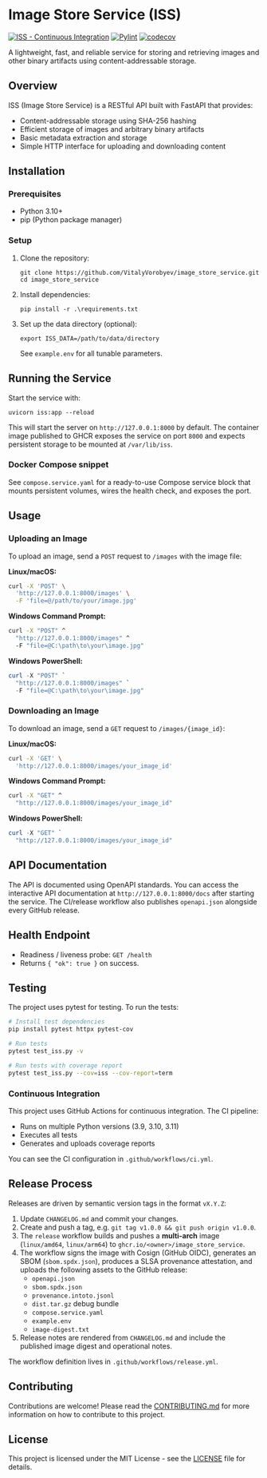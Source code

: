 # Image Store Service (ISS)

[![ISS - Continuous Integration](https://github.com/VitalyVorobyev/image_store_service/actions/workflows/ci.yml/badge.svg)](https://github.com/VitalyVorobyev/image_store_service/actions/workflows/ci.yml) [![Pylint](https://img.shields.io/badge/pylint-checked-brightgreen)](https://github.com/PyCQA/pylint)
[![codecov](https://codecov.io/gh/VitalyVorobyev/image_store_service/branch/main/graph/badge.svg)](https://codecov.io/gh/VitalyVorobyev/image_store_service)

A lightweight, fast, and reliable service for storing and retrieving images and other binary artifacts using content-addressable storage.

## Overview

ISS (Image Store Service) is a RESTful API built with FastAPI that provides:

- Content-addressable storage using SHA-256 hashing
- Efficient storage of images and arbitrary binary artifacts
- Basic metadata extraction and storage
- Simple HTTP interface for uploading and downloading content

## Installation

### Prerequisites

- Python 3.10+
- pip (Python package manager)

### Setup

1. Clone the repository:
   ```
   git clone https://github.com/VitalyVorobyev/image_store_service.git
   cd image_store_service
   ```

2. Install dependencies:
   ```
   pip install -r .\requirements.txt
   ```

3. Set up the data directory (optional):
   ```
   export ISS_DATA=/path/to/data/directory
   ```
   See `example.env` for all tunable parameters.

## Running the Service

Start the service with:

```
uvicorn iss:app --reload
```

This will start the server on `http://127.0.0.1:8000` by default. The
container image published to GHCR exposes the service on port `8000` and
expects persistent storage to be mounted at `/var/lib/iss`.

### Docker Compose snippet

See `compose.service.yaml` for a ready-to-use Compose service block that
mounts persistent volumes, wires the health check, and exposes the port.

## Usage

### Uploading an Image

To upload an image, send a `POST` request to `/images` with the image file:

**Linux/macOS:**
```bash
curl -X 'POST' \
  'http://127.0.0.1:8000/images' \
  -F 'file=@/path/to/your/image.jpg'
```

**Windows Command Prompt:**
```cmd
curl -X "POST" ^
  "http://127.0.0.1:8000/images" ^
  -F "file=@C:\path\to\your\image.jpg"
```

**Windows PowerShell:**
```powershell
curl -X "POST" `
  "http://127.0.0.1:8000/images" `
  -F "file=@C:\path\to\your\image.jpg"
```

### Downloading an Image

To download an image, send a `GET` request to `/images/{image_id}`:

**Linux/macOS:**
```bash
curl -X 'GET' \
  'http://127.0.0.1:8000/images/your_image_id'
```

**Windows Command Prompt:**
```cmd
curl -X "GET" ^
  "http://127.0.0.1:8000/images/your_image_id"
```

**Windows PowerShell:**
```powershell
curl -X "GET" `
  "http://127.0.0.1:8000/images/your_image_id"
```

## API Documentation

The API is documented using OpenAPI standards. You can access the interactive
API documentation at `http://127.0.0.1:8000/docs` after starting the service.
The CI/release workflow also publishes `openapi.json` alongside every GitHub
release.

## Health Endpoint

- Readiness / liveness probe: `GET /health`
- Returns `{ "ok": true }` on success.

## Testing

The project uses pytest for testing. To run the tests:

```bash
# Install test dependencies
pip install pytest httpx pytest-cov

# Run tests
pytest test_iss.py -v

# Run tests with coverage report
pytest test_iss.py --cov=iss --cov-report=term
```

### Continuous Integration

This project uses GitHub Actions for continuous integration. The CI pipeline:
- Runs on multiple Python versions (3.9, 3.10, 3.11)
- Executes all tests
- Generates and uploads coverage reports

You can see the CI configuration in `.github/workflows/ci.yml`.

## Release Process

Releases are driven by semantic version tags in the format `vX.Y.Z`:

1. Update `CHANGELOG.md` and commit your changes.
2. Create and push a tag, e.g. `git tag v1.0.0 && git push origin v1.0.0`.
3. The `release` workflow builds and pushes a **multi-arch** image
   (`linux/amd64`, `linux/arm64`) to `ghcr.io/<owner>/image_store_service`.
4. The workflow signs the image with Cosign (GitHub OIDC), generates an SBOM
   (`sbom.spdx.json`), produces a SLSA provenance attestation, and uploads the
   following assets to the GitHub release:
   - `openapi.json`
   - `sbom.spdx.json`
   - `provenance.intoto.jsonl`
   - `dist.tar.gz` debug bundle
   - `compose.service.yaml`
   - `example.env`
   - `image-digest.txt`
5. Release notes are rendered from `CHANGELOG.md` and include the published
   image digest and operational notes.

The workflow definition lives in `.github/workflows/release.yml`.

## Contributing

Contributions are welcome! Please read the [CONTRIBUTING.md](CONTRIBUTING.md) for more information on how to contribute to this project.

## License

This project is licensed under the MIT License - see the [LICENSE](LICENSE) file for details.
